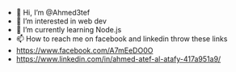 - 👋 Hi, I’m @Ahmed3tef
- 👀 I’m interested in web dev
- 🌱 I’m currently learning Node.js
- 📫 How to reach me on facebook and linkedin throw these links
- https://www.facebook.com/A7mEeDO0O
- https://www.linkedin.com/in/ahmed-atef-al-atafy-417a951a9/

<!---
Ahmed3tef/Ahmed3tef is a ✨ special ✨ repository because its `README.md` (this file) appears on your GitHub profile.
You can click the Preview link to take a look at your changes.
--->
